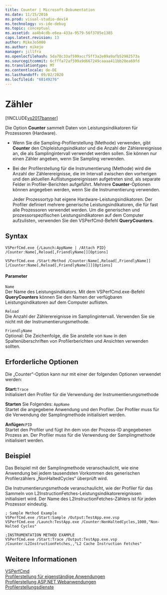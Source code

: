 ```yaml
---
title: Counter | Microsoft-Dokumentation
ms.date: 11/15/2016
ms.prod: visual-studio-dev14
ms.technology: vs-ide-debug
ms.topic: conceptual
ms.assetid: aa4b4cdb-e6ea-433a-9579-56f3785e1385
caps.latest.revision: 13
author: MikeJo5000
ms.author: mikejo
manager: jillfra
ms.openlocfilehash: 5da78c33af599accf5ff3a2e09a9afb52982573a
ms.sourcegitcommit: 6cfffa72af599a9d667249caaaa411bb28ea69fd
ms.translationtype: MT
ms.contentlocale: de-DE
ms.lasthandoff: 09/02/2020
ms.locfileid: "68149276"
---
```

# <a name="counter"></a>Zähler
[!INCLUDE[vs2017banner](../includes/vs2017banner.md)]

Die Option **Counter** sammelt Daten von Leistungsindikatoren für Prozessoren (Hardware).  
  
- Wenn Sie die Sampling-Profilerstellung (Methode) verwenden, gibt **Counter** den Chipleistungsindikator und die Anzahl der Zählerereignisse an, die als Samplingintervall verwendet werden sollen. Sie können nur einen Zähler angeben, wenn Sie Sampling verwenden.  
  
- Bei der Profilerstellung für die Instrumentierung (Methode) wird die Anzahl der Zählerereignisse, die im Intervall zwischen den vorherigen und den aktuellen Auflistungsereignissen aufgetreten sind, als separate Felder in Profiler-Berichten aufgeführt. Mehrere **Counter**-Optionen können angegeben werden, wenn Sie die Instrumentierung verwenden.  
  
  Jeder Prozessortyp hat eigene Hardware-Leistungsindikatoren. Der Profiler definiert mehrere generische Leistungsindikatoren, die für fast alle Prozessoren verwendet werden. Um die generischen und prozessorspezifischen Leistungsindikatoren auf dem Computer aufzulisten, verwenden Sie den VSPerfCmd-Befehl **QueryCounters**.  
  
## <a name="syntax"></a>Syntax  
  
```  
VSPerfCmd.exe {/Launch:AppName | /Attach PID} /Counter:Name[,Reload[,FriendlyName]][Options]  
```  
  
```  
VSPerfCmd.exe /Start:Method /Counter:Name[,Reload[,FriendlyName]][/Counter:Name[,Reload[,FriendlyName]]][Options]  
```  
  
#### <a name="parameters"></a>Parameter  
 `Name`  
 Der Name des Leistungsindikators. Mit dem VSPerfCmd.exe-Befehl **QueryCounters** können Sie den Namen der verfügbaren Leistungsindikatoren auf dem Computer auflisten.  
  
 `Reload`  
 Die Anzahl der Zählerereignisse im Samplingintervall. Verwenden Sie sie nicht mit der Instrumentierungsmethode.  
  
 `FriendlyName`  
 Optional: Die Zeichenfolge, die Sie anstelle von `Name` in den Spaltenüberschriften von Profilerberichten und Ansichten verwenden sollten.  
  
## <a name="required-options"></a>Erforderliche Optionen  
 Die „Counter“-Option kann nur mit einer der folgenden Optionen verwendet werden:  
  
 **Start:**`Trace`  
 Initialisiert den Profiler für die Verwendung der Instrumentierungsmethode  
  
 **Starten** Sie Folgendes: `AppName`  
 Startet die angegebene Anwendung und den Profiler. Der Profiler muss für die Verwendung der Samplingmethode initialisiert werden.  
  
 **Anfügen:**`PID`  
 Startet den Profiler und fügt ihn dem von der Prozess-ID angegebenen Prozess an. Der Profiler muss für die Verwendung der Samplingmethode initialisiert werden.  
  
## <a name="example"></a>Beispiel  
 Das Beispiel mit der Samplingmethode veranschaulicht, wie eine Anwendung bei jedem tausendsten Vorkommen des generischen Profilerzählers „NonHaltedCycles“ überprüft wird.  
  
 Die Instrumentierungsmethode veranschaulicht, wie der Profiler für das Sammeln von L2InstructionFetches-Leistungsindikatorereignissen initialisiert wird. Der Name des L2InstructionFetches-Zählers ist für jeden Prozessor eindeutig.  
  
```  
; Sample Method Example  
VSPerfCmd.exe /Start:Sample /Output:TestApp.exe.vsp  
VSPerfCmd.exe /Launch:TestApp.exe /Counter:NonHaltedCycles,1000,"Non-Halted Cycles"  
  
;INSTRUMENTATION METHOD EXAMPLE  
VSPerfCmd.exe /Start:Trace /Output:TestApp.exe.vsp /Counter:L2InstructionFetches,,"L2 Cache Instruction Fetches"  
```  
  
## <a name="see-also"></a>Weitere Informationen  
 [VSPerfCmd](../profiling/vsperfcmd.md)   
 [Profilerstellung für eigenständige Anwendungen](../profiling/command-line-profiling-of-stand-alone-applications.md)   
 [Profilerstellung ASP.NET Webanwendungen](../profiling/command-line-profiling-of-aspnet-web-applications.md)   
 [Profilerstellungsdienste](../profiling/command-line-profiling-of-services.md)
